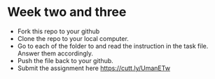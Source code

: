 # Week two and three

* Fork this repo to your github
* Clone the repo to your local computer.
* Go to each of the folder to and read the instruction in the task file. Answer them accordingly.
* Push the file back to your github.
* Submit the assignment here https://cutt.ly/UmanETw